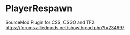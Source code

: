 PlayerRespawn
=============

SourceMod Plugin for CSS, CSGO and TF2.
https://forums.alliedmods.net/showthread.php?t=234697

